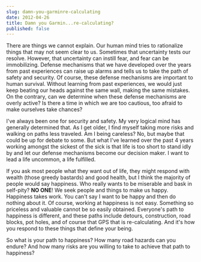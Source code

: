 ```yaml
---
slug: damn-you-garminre-calculating
date: 2012-04-26
title: Damn you Garmin...re-calculating?
published: false
---
```


There are things we cannot explain. Our human mind tries to rationalize things that may not seem clear to us. Sometimes that uncertainty tests our resolve. However, that uncertainty can instill fear, and fear can be immobilizing. Defense mechanisms that we have developed over the years from past experiences can raise up alarms and tells us to take the path of safety and security. Of course, these defense mechanisms are important to human survival. Without learning from past experiences, we would just keep beating our heads against the same wall, making the same mistakes. On the contrary, can we determine when these defense mechanisms are overly active? Is there a time in which we are too cautious, too afraid to make ourselves take chances?

I've always been one for security and safety. My very logical mind has generally determined that. As I get older, I find myself taking more risks and walking on paths less traveled. Am I being careless? No, but maybe that could be up for debate to some. But what I've learned over the past 4 years working amongst the sickest of the sick is that life is too short to stand idly by and let our defense mechanisms become our decision maker. I want to lead a life uncommon, a life fulfilled.

If you ask most people what they want out of life, they might respond with wealth (those greedy bastards) and good health, but I think the majority of people would say happiness. Who really wants to be miserable and bask in self-pity? <strong>NO ONE</strong>! We seek people and things to make us happy. Happiness takes work. You can't say I want to be happy and then do nothing about it. Of course, working at happiness is not easy. Something so priceless and valuable cannot be so easily obtained. Everyone's path to happiness is different, and these paths include detours, construction, road blocks, pot holes, and of course that GPS that is re-calculating. And it's how you respond to these things that define your being.

So what is your path to happiness? How many road hazards can you endure? And how many risks are you willing to take to achieve that path to happiness?